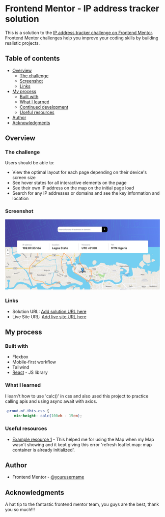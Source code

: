 # Frontend Mentor - IP address tracker solution

This is a solution to the [IP address tracker challenge on Frontend Mentor](https://www.frontendmentor.io/challenges/ip-address-tracker-I8-0yYAH0). Frontend Mentor challenges help you improve your coding skills by building realistic projects.

## Table of contents

- [Overview](#overview)
  - [The challenge](#the-challenge)
  - [Screenshot](#screenshot)
  - [Links](#links)
- [My process](#my-process)
  - [Built with](#built-with)
  - [What I learned](#what-i-learned)
  - [Continued development](#continued-development)
  - [Useful resources](#useful-resources)
- [Author](#author)
- [Acknowledgments](#acknowledgments)

## Overview

### The challenge

Users should be able to:

- View the optimal layout for each page depending on their device's screen size
- See hover states for all interactive elements on the page
- See their own IP address on the map on the initial page load
- Search for any IP addresses or domains and see the key information and location

### Screenshot

![](./ip-tracker.jpg)

### Links

- Solution URL: [Add solution URL here](https://github.com/Jasoniyi/ip-tracker-project)
- Live Site URL: [Add live site URL here](https://ip-tracker-project-nm0dbq183-jasoniyi.vercel.app/)

## My process

### Built with

- Flexbox
- Mobile-first workflow
- Tailwind
- [React](https://reactjs.org/) - JS library

### What I learned

I learn't how to use 'calc()' in css and also used this project to practice calling apis and using async await with axios.

```css
.proud-of-this-css {
    min-height: calc(100vh - 15em);
```

### Useful resources

- [Example resource 1](https://stackoverflow.com/questions/19186428/refresh-leaflet-map-map-container-is-already-initialized) - This helped me for using the Map when my Map wasn't showing and it kept giving this error 'refresh leaflet map: map container is already initialized'.

## Author

- Frontend Mentor - [@yourusername](https://www.frontendmentor.io/profile/Jasoniyi)

## Acknowledgments

A hat tip to the fantastic frontend mentor team, you guys are the best, thank you so much!!!
